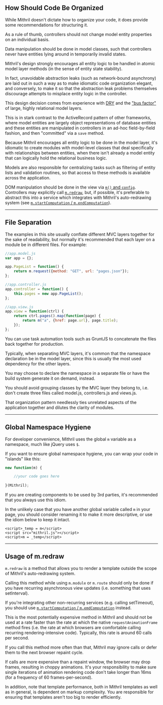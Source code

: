 ## How Should Code Be Organized

While Mithril doesn't dictate how to organize your code, it does provide some recommendations for structuring it.

As a rule of thumb, controllers should not change model entity properties on an individual basis.

Data manipulation should be done in model classes, such that controllers never have entities lying around in temporarily invalid states.

Mithril's design strongly encourages all entity logic to be handled in atomic model layer methods (in the sense of entity state stability).

In fact, unavoidable abstraction leaks (such as network-bound asynchrony) are laid out in such a way as to make idiomatic code organization elegant, and conversely, to make it so that the abstraction leak problems themselves discourage attempts to misplace entity logic in the controller.

This design decision comes from experience with [DRY](https://en.wikipedia.org/wiki/Don%27t_repeat_yourself) and the ["bus factor"](http://en.wikipedia.org/wiki/Bus_factor) of large, highly relational model layers.

This is in stark contrast to the ActiveRecord pattern of other frameworks, where model entities are largely object representations of database entities and these entities are manipulated in controllers in an ad-hoc field-by-field fashion, and then "committed" via a `save` method.

Because Mithril encourages all entity logic to be done in the model layer, it's idiomatic to create modules with model-level classes that deal specifically with relationships between entities, when there isn't already a model entity that can logically hold the relational business logic.

Models are also responsible for centralizing tasks such as filtering of entity lists and validation routines, so that access to these methods is available across the application.

DOM manipulation should be done in the view via [`m()` and `config`](mithril). Controllers may explicitly call [`m.redraw`](mithril.redraw.md), but, if possible, it's preferable to abstract this into a service which integrates with Mithril's auto-redrawing system (see [`m.startComputation` / `m.endComputation`](mithril.computation.md)).

---

## File Separation

The examples in this site usually conflate different MVC layers together for the sake of readability, but normally it's recommended that each layer on a module be in different files. For example:

```javascript
//app.model.js
var app = {};

app.PageList = function() {
	return m.request({method: "GET", url: "pages.json"});
};
```

```javascript
//app.controller.js
app.controller = function() {
	this.pages = new app.PageList();
};
```

```javascript
//app.view.js
app.view = function(ctrl) {
	return ctrl.pages().map(function(page) {
		return m("a", {href: page.url}, page.title);
	});
};
```

You can use task automation tools such as GruntJS to concatenate the files back together for production.

Typically, when separating MVC layers, it's common that the namespace declaration be in the model layer, since this is usually the most used dependency for the other layers.

You may choose to declare the namespace in a separate file or have the build system generate it on demand, instead.

You should avoid grouping classes by the MVC layer they belong to, i.e. don't create three files called model.js, controllers.js and views.js.

That organization pattern needlessly ties unrelated aspects of the application together and dilutes the clarity of modules.

---

## Global Namespace Hygiene

For developer convenience, Mithril uses the global `m` variable as a namespace, much like jQuery uses `$`.

If you want to ensure global namespace hygiene, you can wrap your code in "islands" like this:

```javascript
new function(m) {

	//your code goes here
	
}(Mithril);
```

If you are creating components to be used by 3rd parties, it's recommended that you always use this idiom.

In the unlikely case that you have another global variable called `m` in your page, you should consider renaming it to make it more descriptive, or use the idiom below to keep it intact.

```markup
<script>_temp = m</script>
<script src="mithril.js"></script>
<script>m = _temp</script>
```

---

## Usage of m.redraw

`m.redraw` is a method that allows you to render a template outside the scope of Mithril's auto-redrawing system.

Calling this method while using `m.module` or `m.route` should only be done if you have recurring asynchronous view updates (i.e. something that uses setInterval).

If you're integrating other non-recurring services (e.g. calling setTimeout), you should use [`m.startComputation` / `m.emdComputation`](mithril.computation.md) instead.

This is the most potentially expensive method in Mithril and should not be used at a rate faster than the rate at which the native `requestAnimationFrame` method fires (i.e. the rate at which browsers are comfortable calling recurring rendering-intensive code). Typically, this rate is around 60 calls per second.

If you call this method more often than that, Mithril may ignore calls or defer them to the next browser repaint cycle.

If calls are more expensive than a repaint window, the browser may drop frames, resulting in choppy animations. It's your responsibility to make sure single iterations of animation rendering code don't take longer than 16ms (for a frequency of 60 frames-per-second).

In addition, note that template performance, both in Mithril templates as well as in general, is dependent on markup complexity. You are responsible for ensuring that templates aren't too big to render efficiently.
